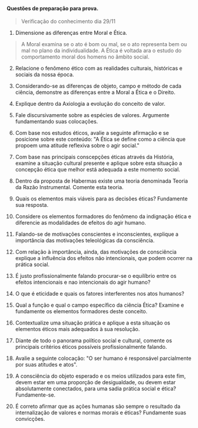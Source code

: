 #### Questões de preparação para prova.
> Verificação do conhecimento dia 29/11

1. Dimensione as diferenças entre Moral e Ética.
> A Moral examina se o ato é bom ou mal, se o ato representa bem ou mal no plano da individualidade. A Ética é voltada ara o estudo do comportamento moral dos homens no âmbito social.

2. Relacione o fenômeno ético com as realidades culturais, históricas e sociais da nossa época.
>

3. Considerando-se as diferenças de objeto, campo e método de cada ciência, demonstre as diferenças entre a Moral a Ética e o Direito.
>

4. Explique dentro da Axiologia a evolução do conceito de valor.


5. Fale discursivamente sobre as espécies de valores. Argumente fundamentando suas colocações.
6. Com base nos estudos éticos, avalie a seguinte afirmação e se posicione sobre este conteúdo: "A Ética se define como a ciência que propoem uma atitude reflexiva sobre o agir social."
7. Com base nas principais conscepções éticas através da História, examine a situação cultural presente e aplique sobre esta situação a concepção ética que melhor está adequada a este momento social.
8. Dentro da proposta de Habermas existe uma teoria denominada Teoria da Razão Instrumental. Comente esta teoria.
9. Quais os elementos mais viáveis para as decisões éticas? Fundamente sua resposta.
10. Considere os elementos formadores do fenômeno da indignação ética e diferencie as modalidades de efeitos do agir humano.
11. Falando-se de motivações conscientes e inconscientes, explique a importância das motivações teleológicas da consciência.
12. Com relação à importância, ainda, das motivações de consciência explique a influência dos efeitos não intencionais, que podem ocorrer na prática social.
13. É justo profissionalmente falando procurar-se o equilíbrio entre os efeitos intencionais e nao intencionais do agir humano?
14. O que é eticidade e quais os fatores interferentes nos atos humanos?
15. Qual a função e qual o campo específico da ciência Ética? Examine e fundamente os elementos formadores deste conceito.
16. Contextualize uma situação prática e aplique a esta situação os elementos éticos mais adequados à sua resolução.
17. Diante de todo o panorama político social e cultural, comente os principais critérios éticos possíveis profissionalmente falando.
18. Avalie a seguinte colocação: "O ser humano é responsável parcialmente por suas atitudes e atos".
19. A consciência do objeto esperado e os meios utilizados para este fim, devem estar em uma proporção de desigualdade, ou devem estar absolutamente conectados, para uma sadia prática social e ética? Fundamente-se.
20. É correto afirmar que as ações humanas são sempre o resultado da internalização de valores e normas morais e éticas? Fundamente suas convicções.
